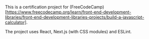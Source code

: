 This is a certification project for (FreeCodeCamp)[https://www.freecodecamp.org/learn/front-end-development-libraries/front-end-development-libraries-projects/build-a-javascript-calculator].

The project uses React, Next.js (with CSS modules) and ESLint.
